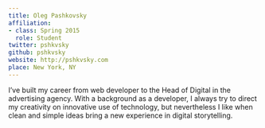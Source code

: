 ```yaml
---
title: Oleg Pashkovsky
affiliation:
- class: Spring 2015
  role: Student
twitter: pshkvsky
github: pshkvsky
website: http://pshkvsky.com
place: New York, NY
---
```

I’ve built my career from web developer to the Head of Digital in the advertising agency. With a background as a developer, I always try to direct my creativity on innovative use of technology, but nevertheless I like when clean and simple ideas bring a new experience in digital storytelling.